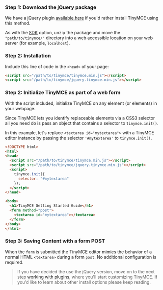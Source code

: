### Step 1: Download the jQuery package

We have a jQuery plugin [available here](http://tinymce.com/downloads) if you'd rather install TinyMCE using this method.

As with the [SDK](#sdkinstall) option, unzip the package and move the `"path/to/tinymce/"` directory into a web accessible location on your web server (for example, `localhost`).

### Step 2: Installation

Include this line of code in the `<head>` of your page:

```html
<script src="/path/to/tinymce/tinymce.min.js"></script>
<script src="/path/to/tinymce/jquery.tinymce.min.js"></script>
```

### Step 2: Initialize TinyMCE as part of a web form

With the script included, initialize TinyMCE on any element (or elements) in your webpage.

Since TinyMCE lets you identify replaceable elements via a CSS3 selector all you need do is pass an object that contains a selector to `tinymce.init()`.

In this example, let's replace `<textarea id="mytextarea">` with a TinyMCE editor instance by passing the selector `'#mytextarea'` to `tinymce.init()`.

```html
<!DOCTYPE html>
<html>
<head>
  <script src="/path/to/tinymce/tinymce.min.js"></script>
  <script src="/path/to/tinymce/jquery.tinymce.min.js"></script>
  <script>
    tinymce.init({
      selector: "#mytextarea"
    });
  </script>
</head>

<body>
  <h1>TinyMCE Getting Started Guide</h1>
  <form method="post">
    <textarea id="mytextarea"></textarea>
  </form>
</body>
</html>
```

### Step 3: Saving Content with a form POST

When the `form` is submitted the TinyMCE editor mimics the behavior of a normal HTML `<textarea>` during a form `post`. No additional configuration is required.

> If you have decided the use the jQuery version, move on to the next step [working with plugins](../work-with-plugins/), where you'll start customizing TinyMCE. If you'd like to learn about other install options please keep reading.
